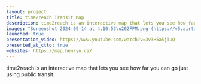 ```yaml
---
layout: project
title: time2reach Transit Map
description: time2reach is an interactive map that lets you see how far you can go just using public transit.
images: "Screenshot 2024-09-14 at 4.10.53\u202FPM.png (https://v5.airtableusercontent.com/v3/u/34/34/1729980000000/jTcmPnwuMShpW97SWCdR1Q/qPWNfQIaIUsn0SfimYnhaesChmj5QS8FDcU_Hl-oFforTPPXf8dMWDaYzVvhYgRCzlav2YvbJ162tMSS4xxF3soGlHu4-7LJtH1Heltq1d_7HxQXkEqz5vSl87LFB8MN5ewUR5m9Ata2M-OW-Y2QMfgJ8rzqirY39-FhptsD_kTd9xsZRDk0K8ywZJqRe3Ap/IK60nsPIJRUx4Zo5WfR9O3ptGTUPNllCPuUh6BusP9s)"
launched: true
presentation_video: https://www.youtube.com/watch?v=3v3H5a5jTuQ
presented_at_ctto: true
websites: https://map.henryn.ca/
---
```


time2reach is an interactive map that lets you see how far you can go just using public transit.